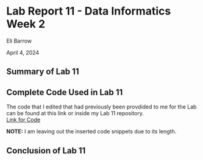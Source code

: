 # Lab Report 11 - Data Informatics Week 2
Eli Barrow

April 4, 2024

## Summary of Lab 11 ##


## Complete Code Used in Lab 11 ##

The code that I edited that had previously been provdided to me for the Lab can be found at this link or inside my Lab 11 repository.   
[Link for Code](https://github.com/elibarrow/BAE305-SP24-LAB11/blob/main/BAE305LAB11.ipynb)

**NOTE:** I am leaving out the inserted code snippets due to its length.

## Conclusion of Lab 11 ##

